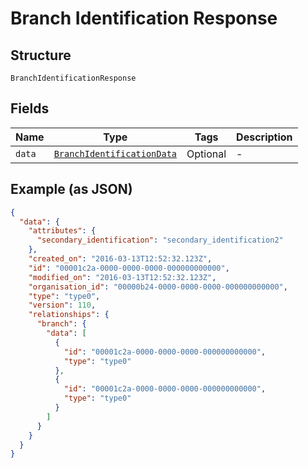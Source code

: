 
# Branch Identification Response

## Structure

`BranchIdentificationResponse`

## Fields

| Name | Type | Tags | Description |
|  --- | --- | --- | --- |
| `data` | [`BranchIdentificationData`](../../doc/models/branch-identification-data.md) | Optional | - |

## Example (as JSON)

```json
{
  "data": {
    "attributes": {
      "secondary_identification": "secondary_identification2"
    },
    "created_on": "2016-03-13T12:52:32.123Z",
    "id": "00001c2a-0000-0000-0000-000000000000",
    "modified_on": "2016-03-13T12:52:32.123Z",
    "organisation_id": "00000b24-0000-0000-0000-000000000000",
    "type": "type0",
    "version": 110,
    "relationships": {
      "branch": {
        "data": [
          {
            "id": "00001c2a-0000-0000-0000-000000000000",
            "type": "type0"
          },
          {
            "id": "00001c2a-0000-0000-0000-000000000000",
            "type": "type0"
          }
        ]
      }
    }
  }
}
```

